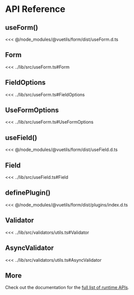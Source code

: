 # API Reference

## useForm()

<<< @/node_modules/@vuetils/form/dist/useForm.d.ts

## Form

<<< ../lib/src/useForm.ts#Form

## FieldOptions

<<< ../lib/src/useForm.ts#FieldOptions

## UseFormOptions

<<< ../lib/src/useForm.ts#UseFormOptions

## useField()

<<< @/node_modules/@vuetils/form/dist/useField.d.ts

## Field

<<< ../lib/src/useField.ts#Field

## definePlugin()

<<< @/node_modules/@vuetils/form/dist/plugins/index.d.ts

## Validator

<<< ../lib/src/validators/utils.ts#Validator

## AsyncValidator

<<< ../lib/src/validators/utils.ts#AsyncValidator

## More

Check out the documentation for the [full list of runtime APIs](https://vitepress.dev/reference/runtime-api#usedata).
